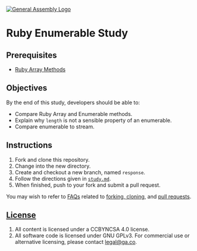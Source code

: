 [![General Assembly Logo](https://camo.githubusercontent.com/1a91b05b8f4d44b5bbfb83abac2b0996d8e26c92/687474703a2f2f692e696d6775722e636f6d2f6b6538555354712e706e67)](https://generalassemb.ly/education/web-development-immersive)

# Ruby Enumerable Study

## Prerequisites

- [Ruby Array Methods](https://git.generalassemb.ly/ga-wdi-boston/ruby-array-methods)

## Objectives

By the end of this study, developers should be able to:

- Compare Ruby Array and Enumerable methods.
- Explain why `length` is not a sensible property of an enumerable.
- Compare enumerable to stream.

## Instructions

1. Fork and clone this repository.
1. Change into the new directory.
1. Create and checkout a new branch, named `response`.
1. Follow the directions given in [`study.md`](study.md).
1. When finished, push to your fork and submit a pull request.

You may wish to refer to [FAQs](https://git.generalassemb.ly/ga-wdi-boston/meta/wiki/)
related to [forking,
cloning](https://git.generalassemb.ly/ga-wdi-boston/meta/wiki/ForkAndClone), and [pull
requests](https://git.generalassemb.ly/ga-wdi-boston/meta/wiki/PullRequest).

## [License](LICENSE)

1. All content is licensed under a CC­BY­NC­SA 4.0 license.
1. All software code is licensed under GNU GPLv3. For commercial use or
    alternative licensing, please contact legal@ga.co.
